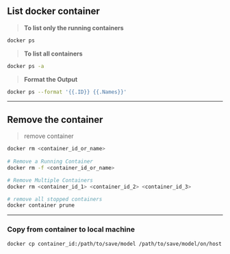 ## List docker container

> **To list only the running containers**
```sh
docker ps
```

> **To list all containers**
```sh
docker ps -a
```

> **Format the Output**
```sh
docker ps --format '{{.ID}} {{.Names}}'
```

***
## Remove the container

> remove container
```sh
docker rm <container_id_or_name>
	
# Remove a Running Container
docker rm -f <container_id_or_name>

# Remove Multiple Containers
docker rm <container_id_1> <container_id_2> <container_id_3>

# remove all stopped containers
docker container prune
```

***
### Copy from container to local machine
```sh
docker cp container_id:/path/to/save/model /path/to/save/model/on/host
```